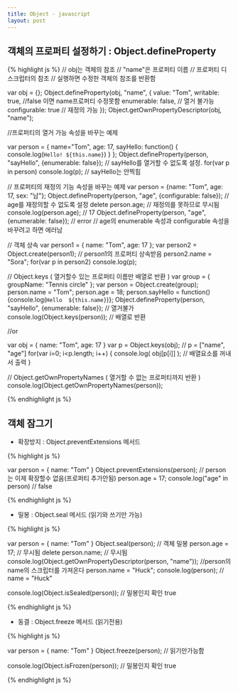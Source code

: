 ```yaml
---
title: Object - javascript
layout: post
---
```


## 객체의 프로퍼티 설정하기 : Object.defineProperty

{% highlight js %}
// obj는 객체의 참조
// "name"은 프로퍼티 이름
// 프로퍼티 디스크럽터의 참조
// 실행하면 수정한 객체의 참조를 반환함


var obj = {};
Object.defineProperty(obj, "name", {
    value: "Tom",
    writable: true, //false 이면 name프로퍼티 수정못함
    enumerable: false, // 열거 불가능
    configurable: true // 재정의 가능
});
Object.getOwnPropertyDescriptor(obj, "name");


//프로퍼티의 열거 가능 속성을 바꾸는 예제

var person = {
    name="Tom",
    age: 17,
    sayHello: function() {
        console.log(`Hello! ${this.name}`)
    }
};
Object.defineProperty(person, "sayHello", {enumerable: false}); // sayHello를 열거할 수 없도록 설정.
for(var p in person) console.log(p); // sayHello는 안찍힘


// 프로퍼티의 재정의 기능 속성을 바꾸는 예제
var person = {name: "Tom", age: 17, sex: "남"};
Object.defineProperty(person, "age", {configurable: false}); // age를 재정의할 수 없도록 설정
delete person.age; // 재정의를 못하므로 무시됨
console.log(person.age); // 17
Object.defineProperty(person, "age", {enumerable: false}); // error
// age의 enumerable 속성과 configurable 속성을 바꾸려고 하면 에러남


// 객체 상속
var person1 = { name: "Tom", age: 17 };
var person2 = Object.create(person1); // person1의 프로퍼티 상속받음
person2.name = "Sora"; 
for(var p in person2) console.log(p);


// Object.keys ( 열거할수 있는 프로퍼티 이름만 배열로 반환 )
var group = { groupName: "Tennis circle" };
var person = Object.create(group);
person.name = "Tom";
person.age = 18;
person.sayHello = function() {console.log(`Hello  ${this.name}`)};
Object.defineProperty(person, "sayHello", {enumerable: false}); // 열거불가
console.log(Object.keys(person)); //  배열로 반환

//or

var obj = { name: "Tom", age: 17 }
var p = Object.keys(obj); // p = ["name", "age"]
for(var i=0; i<p.length; i++) {
console.log( obj[p[i]] ); // 배열요소를 꺼내서 출력
}

// Object.getOwnPropertyNames ( 열거할 수 없는 프로퍼티까지 반환 )
console.log(Object.getOwnPropertyNames(person));

{% endhighlight js %}

## 객체 잠그기 

* 확장방지 : Object.preventExtensions 메서드

{% highlight js %}

var person = { name: "Tom" }
Object.preventExtensions(person); // person는 이제 확장할수 없음(프로퍼티 추가안됨)
person.age = 17;
console.log("age" in person) // false

{% endhighlight js %}

* 밀봉 : Object.seal 메서드 (읽기와 쓰기만 가능)

{% highlight js %}

var person = { name: "Tom" }
Object.seal(person); // 객체 밀봉
person.age = 17; // 무시됨
delete person.name; // 무시됨
console.log(Object.getOwnPropertyDescriptor(person, "name")); 
//person의 name의 스크립터를 가져온다
person.name = "Huck";
console.log(person); // name = "Huck"

console.log(Object.isSealed(person)); // 밀봉인지 확인 true

{% endhighlight js %}

* 동결 : Object.freeze 메서드 (읽기전용)

{% highlight js %}

var person = { name: "Tom" }
Object.freeze(person); // 읽기만가능함

console.log(Object.isFrozen(person)); // 밀봉인지 확인 true


{% endhighlight js %}